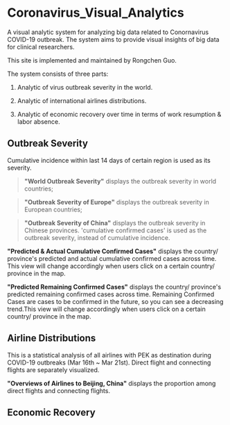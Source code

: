 # Coronavirus_Visual_Analytics

A visual analytic system for analyzing big data related to Conornavirus COVID-19 outbreak. The system aims to provide visual insights of big data for clinical researchers.

This site is implemented and maintained by Rongchen Guo.

The system consists of three parts:

1) Analytic of virus outbreak severity in the world.

2) Analytic of international airlines distributions.

3) Analytic of economic recovery over time in terms of work resumption & labor absence.

## Outbreak Severity

Cumulative incidence within last 14 days of certain region is used as its severity.

> **"World Outbreak Severity"** displays the outbreak severity in world countries;

> **"Outbreak Severity of Europe"** displays the outbreak severity in European countries;

> **"Outbreak Severity of China"** displays the outbreak severity in Chinese provinces. 'cumulative confirmed cases' is used as the outbreak severity, instead of cumulative incidence.

**"Predicted & Actual Cumulative Confirmed Cases"** displays the country/ province's predicted and actual cumulative confirmed cases across time. This view will change accordingly when users click on a certain country/ province in the map.

**"Predicted Remaining Confirmed Cases"** displays the country/ province's predicted remaining confirmed cases across time. Remaining Confirmed Cases are cases to be confirmed in the future, so you can see a decreasing trend.This view will change accordingly when users click on a certain country/ province in the map.
            
## Airline Distributions

This is a statistical analysis of all airlines with PEK as destination during COVID-19 outbreaks (Mar 16th ~ Mar 21st). Direct flight and connecting flights are separately visualized.

**"Overviews of Airlines to Beijing, China"** displays the proportion among direct flights and connecting flights.





## Economic Recovery
